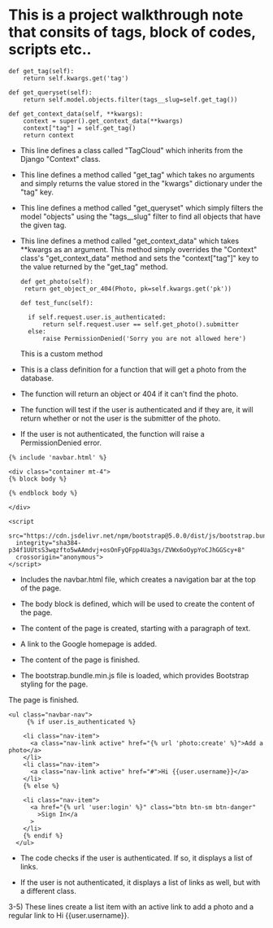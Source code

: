 # This is a project walkthrough note that consits of tags, block of codes, scripts etc..
    def get_tag(self):
        return self.kwargs.get('tag')

    def get_queryset(self):
        return self.model.objects.filter(tags__slug=self.get_tag())
    
    def get_context_data(self, **kwargs):
        context = super().get_context_data(**kwargs)
        context["tag"] = self.get_tag()
        return context
        
- This line defines a class called "TagCloud" which inherits from the Django "Context" class.

- This line defines a method called "get_tag" which takes no arguments and simply returns the value stored in the "kwargs" dictionary under the "tag" key.

- This line defines a method called "get_queryset" which simply filters the model "objects" using the "tags__slug" filter to find all objects that have the given tag.

- This line defines a method called "get_context_data" which takes **kwargs as an argument. This method simply overrides the "Context" class's "get_context_data" method and sets the "context["tag"]" key to the value returned by the "get_tag" method.

      def get_photo(self):
       return get_object_or_404(Photo, pk=self.kwargs.get('pk'))
    
      def test_func(self):
        
        if self.request.user.is_authenticated:
            return self.request.user == self.get_photo().submitter
        else:
            raise PermissionDenied('Sorry you are not allowed here')
    This is a custom method
    
- This is a class definition for a function that will get a photo from the database.

- The function will return an object or 404 if it can't find the photo.

- The function will test if the user is authenticated and if they are, it will return
whether or not the user is the submitter of the photo.

- If the user is not authenticated, the function will raise a PermissionDenied error.


<body>
        
    {% include 'navbar.html' %}

    <div class="container mt-4">
    {% block body %} 
    
    {% endblock body %}
    
    </div>

    <script
      src="https://cdn.jsdelivr.net/npm/bootstrap@5.0.0/dist/js/bootstrap.bundle.min.js"
      integrity="sha384-p34f1UUtsS3wqzfto5wAAmdvj+osOnFyQFpp4Ua3gs/ZVWx6oOypYoCJhGGScy+8"
      crossorigin="anonymous">
    </script>
        
  </body>


- Includes the navbar.html file, which creates a navigation bar at the top of the page.

- The body block is defined, which will be used to create the content of the page.

- The content of the page is created, starting with a paragraph of text.

- A link to the Google homepage is added.

- The content of the page is finished.

- The bootstrap.bundle.min.js file is loaded, which provides Bootstrap styling for the page.

 The page is finished.
 
 
    <ul class="navbar-nav">
         {% if user.is_authenticated %}
        
        <li class="nav-item">
          <a class="nav-link active" href="{% url 'photo:create' %}">Add a photo</a>
        </li>
        <li class="nav-item">
          <a class="nav-link active" href="#">Hi {{user.username}}</a>
        </li>
        {% else %}

        <li class="nav-item">
          <a href="{% url 'user:login' %}" class="btn btn-sm btn-danger"
            >Sign In</a
          >
        </li>
        {% endif %}
      </ul>
      
 - The code checks if the user is authenticated. If so, it displays a list of links.

 -  If the user is not authenticated, it displays a list of links as well, but with a different class.

3-5) These lines create a list item with an active link to add a photo and a regular link to Hi {{user.username}}.
